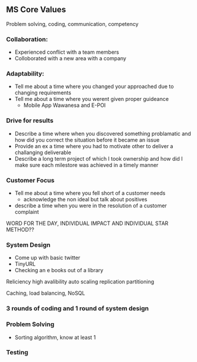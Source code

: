 ## MS Core Values

Problem solving, coding, communication, competency

### Collaboration:

- Experienced conflict with a team members
- Colloborated with a new area with a company

### Adaptability:

- Tell me about a time where you changed your approached due to changing requirements
- Tell me about a time where you werent given proper guideance
  - Mobile App Wawanesa and E-POI

### Drive for results

- Describe a time where when you discovered something problamatic and how did you correct the situation before it became an issue
- Provide an ex a time where you had to motivate other to deliver a challanging deliverable
- Describe a long term project of which I took ownership and how did I make sure each milestore was achieved in a timely manner

### Customer Focus

- Tell me about a time where you fell short of a customer needs
  - acknowledge the non ideal but talk about positives
- describe a time when you were in the resolution of a customer complaint

WORD FOR THE DAY, INDIVIDUAL IMPACT AND INDIVIDUAL
STAR METHOD??

### System Design

- Come up with basic twitter
- TinyURL
- Checking an e books out of a library

Reliciency
high avalibility
auto scaling
replication
partitioning

Caching, load balancing, NoSQL

### 3 rounds of coding and 1 round of system design

### Problem Solving

- Sorting algorithm, know at least 1

### Testing
